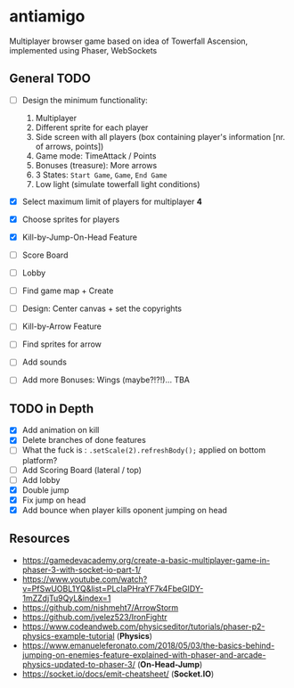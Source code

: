 # antiamigo

Multiplayer browser game based on idea of Towerfall Ascension, implemented using Phaser, WebSockets

## General TODO

- [ ] Design the minimum functionality:

  1. Multiplayer
  2. Different sprite for each player
  3. Side screen with all players (box containing player's information [nr. of arrows, points])
  4. Game mode: TimeAttack / Points
  5. Bonuses (treasure): More arrows
  6. 3 States: `Start Game`, `Game`, `End Game`
  7. Low light (simulate towerfall light conditions)

- [x] Select maximum limit of players for multiplayer **4**
- [x] Choose sprites for players
- [x] Kill-by-Jump-On-Head Feature
- [ ] Score Board
- [ ] Lobby
- [ ] Find game map + Create
- [ ] Design: Center canvas + set the copyrights
- [ ] Kill-by-Arrow Feature
- [ ] Find sprites for arrow
- [ ] Add sounds
- [ ] Add more Bonuses: Wings (maybe?!?!)... TBA

## TODO in Depth

- [x] Add animation on kill
- [x] Delete branches of done features
- [ ] What the fuck is : `.setScale(2).refreshBody();` applied on bottom platform?
- [ ] Add Scoring Board (lateral / top)
- [ ] Add lobby
- [x] Double jump
- [x] Fix jump on head
- [x] Add bounce when player kills oponent jumping on head

## Resources

- https://gamedevacademy.org/create-a-basic-multiplayer-game-in-phaser-3-with-socket-io-part-1/
- https://www.youtube.com/watch?v=PfSwUOBL1YQ&list=PLcIaPHraYF7k4FbeGIDY-1mZZdjTu9QyL&index=1
- https://github.com/nishmeht7/ArrowStorm
- https://github.com/jvelez523/IronFightr
- https://www.codeandweb.com/physicseditor/tutorials/phaser-p2-physics-example-tutorial (**Physics**)
- https://www.emanueleferonato.com/2018/05/03/the-basics-behind-jumping-on-enemies-feature-explained-with-phaser-and-arcade-physics-updated-to-phaser-3/ (**On-Head-Jump**)
- https://socket.io/docs/emit-cheatsheet/ (**Socket.IO**)
